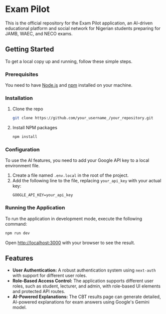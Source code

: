 # Exam Pilot

This is the official repository for the Exam Pilot application, an AI-driven educational platform and social network for Nigerian students preparing for JAMB, WAEC, and NECO exams.

## Getting Started

To get a local copy up and running, follow these simple steps.

### Prerequisites

You need to have [Node.js](https://nodejs.org/) and [npm](https://www.npmjs.com/) installed on your machine.

### Installation

1.  Clone the repo
    ```sh
    git clone https://github.com/your_username_/your_repository.git
    ```
2.  Install NPM packages
    ```sh
    npm install
    ```

### Configuration

To use the AI features, you need to add your Google API key to a local environment file.

1.  Create a file named `.env.local` in the root of the project.
2.  Add the following line to the file, replacing `your_api_key` with your actual key:
    ```
    GOOGLE_API_KEY=your_api_key
    ```

### Running the Application

To run the application in development mode, execute the following command:

```bash
npm run dev
```

Open [http://localhost:3000](http://localhost:3000) with your browser to see the result.

## Features

-   **User Authentication:** A robust authentication system using `next-auth` with support for different user roles.
-   **Role-Based Access Control:** The application supports different user roles, such as student, lecturer, and admin, with role-based UI elements and protected API routes.
-   **AI-Powered Explanations:** The CBT results page can generate detailed, AI-powered explanations for exam answers using Google's Gemini model.